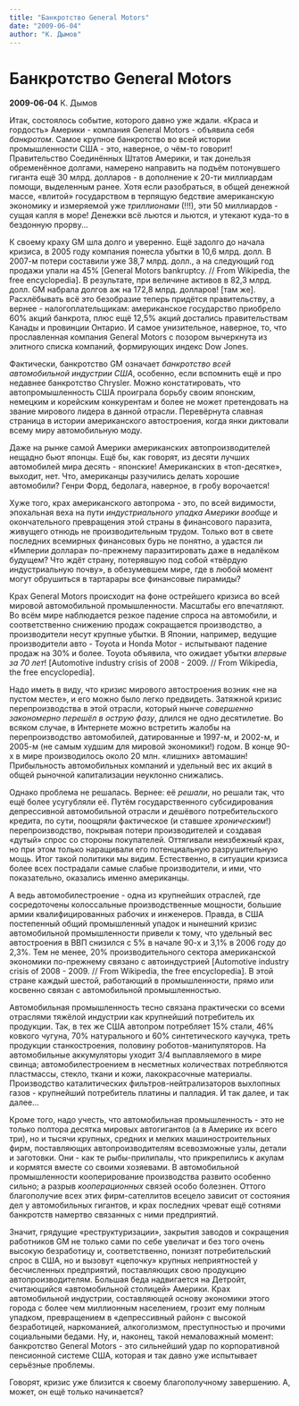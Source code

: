```yaml
---
title: "Банкротство General Motors"
date: "2009-06-04"
author: "К. Дымов"
---
```


# Банкротство General Motors

**2009-06-04** К. Дымов

Итак, состоялось событие, которого давно уже ждали. «Краса и гордость» Америки - компания General Motors - объявила себя *банкротом*. Самое крупное банкротство во всей истории промышленности США - это, наверное, о чём-то говорит! Правительство Соединённых Штатов Америки, и так донельзя обременённое долгами, намерено направить на подъём потонувшего гиганта ещё 30 млрд. долларов - в дополнение к 20-ти миллиардам помощи, выделенным ранее. Хотя если разобраться, в общей денежной массе, «влитой» государством в терпящую бедствие американскую экономику и измеряемой уже *триллионами* (!!!), эти 50 миллиардов - сущая капля в море! Денежки всё льются и льются, и утекают куда-то в бездонную прорву...

К своему краху GM шла долго и уверенно. Ещё задолго до начала кризиса, в 2005 году компания понесла убытки в 10,6 млрд. долл. В 2007-м потери составили уже 38,7 млрд. долл., а на следующий год продажи упали на 45% [General Motors bankruptcy. // From Wikipedia, the free encyclopedia]. В результате, при величине активов в 82,3 млрд. долл. GM набрала долгов аж на 172,8 млрд. долларов! [там же]. Расхлёбывать всё это безобразие теперь придётся правительству, а вернее - налогоплательщикам: американское государство приобрело 60% акций банкрота, плюс ещё 12,5% акций достались правительствам Канады и провинции Онтарио. И самое унизительное, наверное, то, что прославленная компания General Motors с позором вычеркнута из элитного списка компаний, формирующих индекс Dow Jones.

Фактически, банкротство GM означает *банкротство всей автомобильной индустрии США*, особенно, если вспомнить ещё и про недавнее банкротство Chrysler. Можно констатировать, что автопромышленность США проиграла борьбу своим японским, немецким и корейским конкурентам и более не может претендовать на звание мирового лидера в данной отрасли. Перевёрнута славная страница в истории американского автостроения, когда янки диктовали всему миру автомобильную моду.

Даже на рынке самой Америки американских автопроизводителей нещадно бьют японцы. Ещё бы, как говорят, из десяти лучших автомобилей мира десять - японские! Американских в «топ-десятке», выходит, нет. Что, американцы разучились делать хорошие автомобили? Генри Форд, бедолага, наверное, в гробу ворочается!

Хуже того, крах американского автопрома - это, по всей видимости, эпохальная веха на пути *индустриального упадка Америки вообще* и окончательного превращения этой страны в финансового паразита, живущего отнюдь не производительным трудом. Только вот в свете последних всемирных финансовых бурь не понятно, а удастся ли «Империи доллара» по-прежнему паразитировать даже в недалёком будущем? Что ждёт страну, потерявшую под собой «твёрдую индустриальную почву», в обезумевшем мире, где в любой момент могут обрушиться в тартарары все финансовые пирамиды?

Крах General Motors происходит на фоне острейшего кризиса во всей мировой автомобильной промышленности. Масштабы его впечатляют. Во всём мире наблюдается резкое падение спроса на автомобили, и соответственно снижению продаж сокращается производство, а производители несут крупные убытки. В Японии, например, ведущие производители авто - Toyota и Honda Motor - испытывают падение продаж на 30% и более. Toyota объявила, что ожидает убытки *впервые* *за* *70* *лет*! [Automotive industry crisis of 2008 - 2009. // From Wikipedia, the free encyclopedia].

Надо иметь в виду, что кризис мирового автостроения возник «не на пустом месте», и его можно было легко предвидеть. Затяжной кризис перепроизводства в этой отрасли, который нынче *совершенно закономерно перешёл в острую фазу*, длился не одно десятилетие. Во всяком случае, в Интернете можно встретить жалобы на перепроизводство автомобилей, датированные и 1997-м, и 2002-м, и 2005-м (не самым худшим для мировой экономики!) годом. В конце 90-х в мире производилось около 20 млн. «лишних» автомашин! Прибыльность автомобильных компаний и удельный вес их акций в общей рыночной капитализации неуклонно снижались.

Однако проблема не решалась. Вернее: её *решали*, но решали так, что ещё более усугубляли её. Путём государственного субсидирования депрессивной автомобильной отрасли и дешёвого потребительского кредита, по сути, поощряли фактическое (и ставшее *хроническим*!) перепроизводство, покрывая потери производителей и создавая «дутый» спрос со стороны покупателей. Оттягивали неизбежный крах, но при этом только наращивали его потенциальную разрушительную мощь. Итог такой политики мы видим. Естественно, в ситуации кризиса более всех пострадали самые слабые производители, и ими, что показательно, оказались именно американцы.

А ведь автомобилестроение - одна из крупнейших отраслей, где сосредоточены колоссальные производственные мощности, большие армии квалифицированных рабочих и инженеров. Правда, в США постепенный общий промышленный упадок и нынешний кризис автомобильной промышленности привели к тому, что удельный вес автостроения в ВВП снизился с 5% в начале 90-х и 3,1% в 2006 году до 2,3%. Тем не менее, 20% производительного сектора американской экономики по-прежнему связано с автоиндустрией [Automotive industry crisis of 2008 - 2009. // From Wikipedia, the free encyclopedia]. В этой стране каждый шестой, работающий в промышленности, прямо или косвенно связан с автомобильной промышленностью.

Автомобильная промышленность тесно связана практически со всеми отраслями тяжёлой индустрии как крупнейший потребитель их продукции. Так, в тех же США автопром потребляет 15% стали, 46% ковкого чугуна, 70% натурального и 60% синтетического каучука, треть продукции станкостроения, половину роботов-манипуляторов. На автомобильные аккумуляторы уходит 3/4 выплавляемого в мире свинца; автомобилестроением в несметных количествах потребляются пластмассы, стекло, ткани и кожи, лакокрасочные материалы. Производство каталитических фильтров-нейтрализаторов выхлопных газов - крупнейший потребитель платины и палладия. И так далее, и так далее...

Кроме того, надо учесть, что автомобильная промышленность - это не только полтора десятка мировых автогигантов (а в Америке их всего три), но и тысячи крупных, средних и мелких машиностроительных фирм, поставляющих автопроизводителям всевозможные узлы, детали и заготовки. Они - как те рыбы-прилипалы, что прикрепились к акулам и кормятся вместе со своими хозяевами. В автомобильной промышленности кооперирование производства развито особенно сильно; а разрыв *кооперационных* связей особо болезнен. Оттого благополучие всех этих фирм-сателлитов всецело зависит от состояния дел у автомобильных гигантов, и крах последних чреват ещё сотнями банкротств намертво связанных с ними предприятий.

Значит, грядущие «реструктуризации», закрытия заводов и сокращения работников GM не только сами по себе увеличат и без того очень высокую безработицу и, соответственно, понизят потребительский спрос в США, но и вызовут «цепочку» крупных неприятностей у бесчисленных предприятий, поставляющих свою продукцию автопроизводителям. Большая беда надвигается на Детройт, считающийся «автомобильной столицей» Америки. Крах автомобильной индустрии, составляющей основу экономики этого города с более чем миллионным населением, грозит ему полным упадком, превращением в «депрессивный район» с высокой безработицей, наркоманией, алкоголизмом, преступностью и прочими социальными бедами. Ну, и, наконец, такой немаловажный момент: банкротство General Motors - это сильнейший удар по корпоративной пенсионной системе США, которая и так давно уже испытывает серьёзные проблемы.

Говорят, кризис уже близится к своему благополучному завершению. А, может, он ещё только начинается?